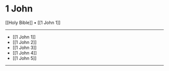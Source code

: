 # 1 John

[[Holy Bible]] • [[1 John 1]]

---

- [[1 John 1]]
- [[1 John 2]]
- [[1 John 3]]
- [[1 John 4]]
- [[1 John 5]]

---
